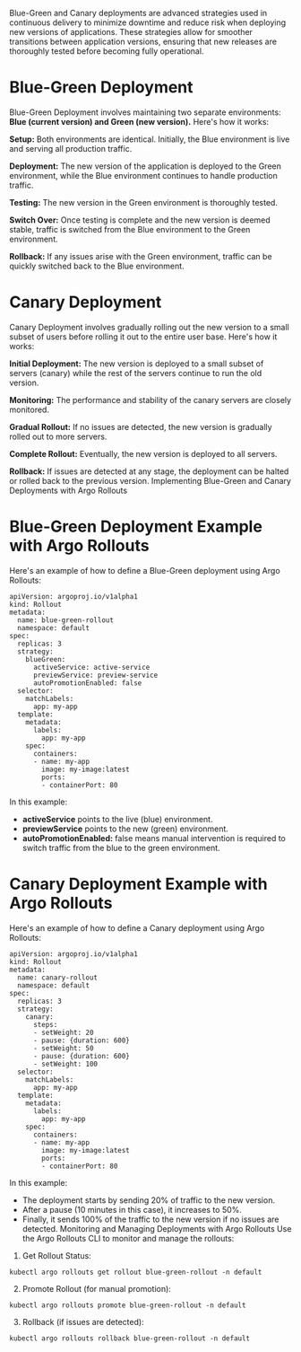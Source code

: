 Blue-Green and Canary deployments are advanced strategies used in continuous delivery to minimize downtime and reduce risk when deploying new versions of applications.
These strategies allow for smoother transitions between application versions, ensuring that new releases are thoroughly tested before becoming fully operational.

# Blue-Green Deployment
Blue-Green Deployment involves maintaining two separate environments: **Blue (current version) and Green (new version).** Here's how it works:

**Setup:** Both environments are identical. Initially, the Blue environment is live and serving all production traffic.

**Deployment:** The new version of the application is deployed to the Green environment, while the Blue environment continues to handle production traffic.

**Testing:** The new version in the Green environment is thoroughly tested.

**Switch Over:** Once testing is complete and the new version is deemed stable, traffic is switched from the Blue environment to the Green environment.

**Rollback:** If any issues arise with the Green environment, traffic can be quickly switched back to the Blue environment.


# Canary Deployment
Canary Deployment involves gradually rolling out the new version to a small subset of users before rolling it out to the entire user base. Here's how it works:

**Initial Deployment:** The new version is deployed to a small subset of servers (canary) while the rest of the servers continue to run the old version.

**Monitoring:** The performance and stability of the canary servers are closely monitored.

**Gradual Rollout:** If no issues are detected, the new version is gradually rolled out to more servers.

**Complete Rollout:** Eventually, the new version is deployed to all servers.

**Rollback:** If issues are detected at any stage, the deployment can be halted or rolled back to the previous version.
Implementing Blue-Green and Canary Deployments with Argo Rollouts

# Blue-Green Deployment Example with Argo Rollouts
Here's an example of how to define a Blue-Green deployment using Argo Rollouts:

```
apiVersion: argoproj.io/v1alpha1
kind: Rollout
metadata:
  name: blue-green-rollout
  namespace: default
spec:
  replicas: 3
  strategy:
    blueGreen:
      activeService: active-service
      previewService: preview-service
      autoPromotionEnabled: false
  selector:
    matchLabels:
      app: my-app
  template:
    metadata:
      labels:
        app: my-app
    spec:
      containers:
      - name: my-app
        image: my-image:latest
        ports:
        - containerPort: 80

```

In this example:

- **activeService** points to the live (blue) environment.
- **previewService** points to the new (green) environment.
- **autoPromotionEnabled:** false means manual intervention is required to switch traffic from the blue to the green environment.

# Canary Deployment Example with Argo Rollouts
Here's an example of how to define a Canary deployment using Argo Rollouts:
```
apiVersion: argoproj.io/v1alpha1
kind: Rollout
metadata:
  name: canary-rollout
  namespace: default
spec:
  replicas: 3
  strategy:
    canary:
      steps:
      - setWeight: 20
      - pause: {duration: 600}
      - setWeight: 50
      - pause: {duration: 600}
      - setWeight: 100
  selector:
    matchLabels:
      app: my-app
  template:
    metadata:
      labels:
        app: my-app
    spec:
      containers:
      - name: my-app
        image: my-image:latest
        ports:
        - containerPort: 80
```
 In this example:

- The deployment starts by sending 20% of traffic to the new version.
- After a pause (10 minutes in this case), it increases to 50%.
- Finally, it sends 100% of the traffic to the new version if no issues are detected.
Monitoring and Managing Deployments with Argo Rollouts
Use the Argo Rollouts CLI to monitor and manage the rollouts:

1. Get Rollout Status:
```
kubectl argo rollouts get rollout blue-green-rollout -n default
```
2. Promote Rollout (for manual promotion):
```
kubectl argo rollouts promote blue-green-rollout -n default

```
3. Rollback (if issues are detected):
```
kubectl argo rollouts rollback blue-green-rollout -n default

```

